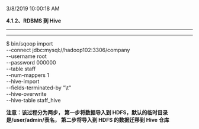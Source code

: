 3/8/2019 10:00:18 AM 

**4.1.2、RDBMS 到 Hive**

----------------------------------

****

$ bin/sqoop import \
--connect jdbc:mysql://hadoop102:3306/company \
--username root \
--password 000000 \
--table staff \
--num-mappers 1 \
--hive-import \
--fields-terminated-by "\t" \
--hive-overwrite \
--hive-table staff_hive


**注意：该过程分为两步，
第一步将数据导入到 HDFS，默认的临时目录是/user/admin/表名，
第二步将导入到 HDFS 的数据迁移到 Hive 仓库**


